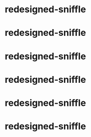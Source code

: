 # redesigned-sniffle
# redesigned-sniffle
# redesigned-sniffle
# redesigned-sniffle
# redesigned-sniffle
# redesigned-sniffle
